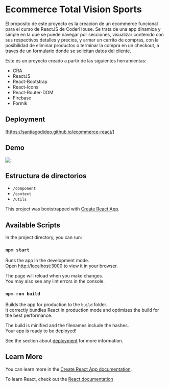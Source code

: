 <!-- 
luego de terminar con el protecto, borrar carpeta docs y hacer npm run build

cambio el nombre a docs de la nueva carpeta build 
 -->

# Ecommerce Total Vision Sports

El proposito de este proyecto es la creacion de un ecommerce funcional para el curso de ReactJS de CoderHouse. 
Se trata de una app dinamica y simple en la que se puede navegar por secciones, visualizar contenido con sus respectivos detalles y precios, y armar un carrito de compras, con la posibilidad de eliminar productos o terminar la compra en un checkout, a traves de un formulario donde se solicitan datos del cliente. 

Este es un proyecto creado a partir de las siguientes herramientas:
 - CRA
 - ReactJS
 - React-Bootstrap
 - React-Icons
 - React-Router-DOM
 - Firebase
 - Formik


## Deployment

[https://santiagodideo.github.io/ecommerce-react/]

## Demo


![](https://firebasestorage.googleapis.com/v0/b/totalvision-ecommerce.appspot.com/o/ecommerce-gif.gif?alt=media&token=1a476071-aa6c-44ad-96f2-0fa6f103307e)

## Estructura de directorios

 - `/component`
 - `/context`
 - `/utils`


This project was bootstrapped with [Create React App](https://github.com/facebook/create-react-app).

## Available Scripts

In the project directory, you can run:

### `npm start`

Runs the app in the development mode.\
Open [http://localhost:3000](http://localhost:3000) to view it in your browser.

The page will reload when you make changes.\
You may also see any lint errors in the console.


### `npm run build`

Builds the app for production to the `build` folder.\
It correctly bundles React in production mode and optimizes the build for the best performance.

The build is minified and the filenames include the hashes.\
Your app is ready to be deployed!

See the section about [deployment](https://facebook.github.io/create-react-app/docs/deployment) for more information.


## Learn More

You can learn more in the [Create React App documentation](https://facebook.github.io/create-react-app/docs/getting-started).

To learn React, check out the [React documentation](https://reactjs.org/)
